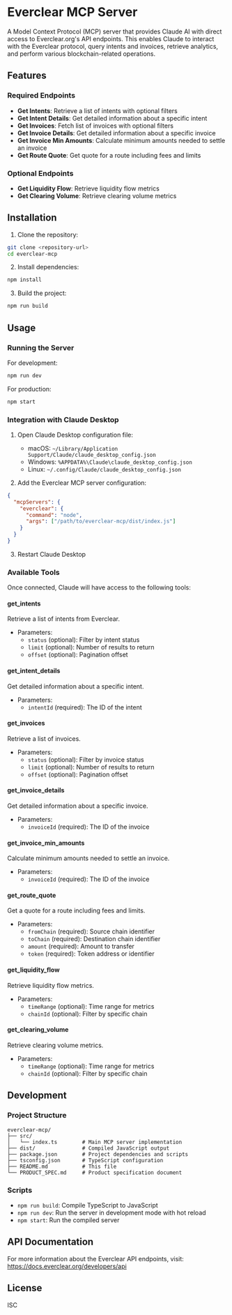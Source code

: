# Everclear MCP Server

A Model Context Protocol (MCP) server that provides Claude AI with direct access to Everclear.org's API endpoints. This enables Claude to interact with the Everclear protocol, query intents and invoices, retrieve analytics, and perform various blockchain-related operations.

## Features

### Required Endpoints
- **Get Intents**: Retrieve a list of intents with optional filters
- **Get Intent Details**: Get detailed information about a specific intent
- **Get Invoices**: Fetch list of invoices with optional filters
- **Get Invoice Details**: Get detailed information about a specific invoice
- **Get Invoice Min Amounts**: Calculate minimum amounts needed to settle an invoice
- **Get Route Quote**: Get quote for a route including fees and limits

### Optional Endpoints
- **Get Liquidity Flow**: Retrieve liquidity flow metrics
- **Get Clearing Volume**: Retrieve clearing volume metrics

## Installation

1. Clone the repository:
```bash
git clone <repository-url>
cd everclear-mcp
```

2. Install dependencies:
```bash
npm install
```

3. Build the project:
```bash
npm run build
```

## Usage

### Running the Server

For development:
```bash
npm run dev
```

For production:
```bash
npm start
```

### Integration with Claude Desktop

1. Open Claude Desktop configuration file:
   - macOS: `~/Library/Application Support/Claude/claude_desktop_config.json`
   - Windows: `%APPDATA%\Claude\claude_desktop_config.json`
   - Linux: `~/.config/Claude/claude_desktop_config.json`

2. Add the Everclear MCP server configuration:
```json
{
  "mcpServers": {
    "everclear": {
      "command": "node",
      "args": ["/path/to/everclear-mcp/dist/index.js"]
    }
  }
}
```

3. Restart Claude Desktop

### Available Tools

Once connected, Claude will have access to the following tools:

#### get_intents
Retrieve a list of intents from Everclear.
- Parameters:
  - `status` (optional): Filter by intent status
  - `limit` (optional): Number of results to return
  - `offset` (optional): Pagination offset

#### get_intent_details
Get detailed information about a specific intent.
- Parameters:
  - `intentId` (required): The ID of the intent

#### get_invoices
Retrieve a list of invoices.
- Parameters:
  - `status` (optional): Filter by invoice status
  - `limit` (optional): Number of results to return
  - `offset` (optional): Pagination offset

#### get_invoice_details
Get detailed information about a specific invoice.
- Parameters:
  - `invoiceId` (required): The ID of the invoice

#### get_invoice_min_amounts
Calculate minimum amounts needed to settle an invoice.
- Parameters:
  - `invoiceId` (required): The ID of the invoice

#### get_route_quote
Get a quote for a route including fees and limits.
- Parameters:
  - `fromChain` (required): Source chain identifier
  - `toChain` (required): Destination chain identifier
  - `amount` (required): Amount to transfer
  - `token` (required): Token address or identifier

#### get_liquidity_flow
Retrieve liquidity flow metrics.
- Parameters:
  - `timeRange` (optional): Time range for metrics
  - `chainId` (optional): Filter by specific chain

#### get_clearing_volume
Retrieve clearing volume metrics.
- Parameters:
  - `timeRange` (optional): Time range for metrics
  - `chainId` (optional): Filter by specific chain

## Development

### Project Structure
```
everclear-mcp/
├── src/
│   └── index.ts        # Main MCP server implementation
├── dist/               # Compiled JavaScript output
├── package.json        # Project dependencies and scripts
├── tsconfig.json       # TypeScript configuration
├── README.md           # This file
└── PRODUCT_SPEC.md     # Product specification document
```

### Scripts
- `npm run build`: Compile TypeScript to JavaScript
- `npm run dev`: Run the server in development mode with hot reload
- `npm start`: Run the compiled server

## API Documentation

For more information about the Everclear API endpoints, visit:
https://docs.everclear.org/developers/api

## License

ISC